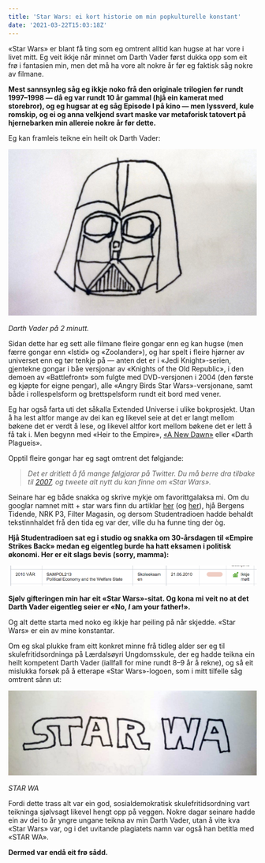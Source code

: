 ```yaml
---
title: 'Star Wars: ei kort historie om min popkulturelle konstant'
date: '2021-03-22T15:03:18Z'
---
```


«Star Wars» er blant få ting som eg omtrent alltid kan hugse at har vore i livet mitt. Eg veit ikkje når minnet om Darth Vader først dukka opp som eit frø i fantasien min, men det må ha vore alt nokre år før eg faktisk såg nokre av filmane.

**Mest sannsynleg såg eg ikkje noko frå den originale trilogien før rundt 1997–1998 — då eg var rundt 10 år gammal (hjå ein kamerat med storebror), og eg hugsar at eg såg Episode I på kino — men lyssverd, kule romskip, og ei og anna velkjend svart maske var metaforisk tatovert på hjernebarken min allereie nokre år før dette.**

Eg kan framleis teikne ein heilt ok Darth Vader:

![Darth Vader](darthvader-tegning.jpg)

*Darth Vader på 2 minutt.*

Sidan dette har eg sett alle filmane fleire gongar enn eg kan hugse (men færre gongar enn «Istid» og «Zoolander»), og har spelt i fleire hjørner av universet enn eg tør tenkje på — anten det er i «Jedi Knight»-serien, gjentekne gongar i båe versjonar av «Knights of the Old Republic», i den demoen av «Battlefront» som fulgte med DVD-versjonen i 2004 (den første eg kjøpte for eigne pengar), alle «Angry Birds Star Wars»-versjonane, samt både i rollespelsform og brettspelsform rundt eit bord med vener.

Eg har også farta uti det såkalla Extended Universe i ulike bokprosjekt. Utan å ha lest altfor mange av dei kan eg likevel seie at det er langt mellom bøkene det er verdt å lese, og likevel altfor kort mellom bøkene det er lett å få tak i. Men begynn med «Heir to the Empire», [«A New Dawn»](http://tanketom.com/litteratur/2015/i-ar-skulle-eg-lese-12-boker-dette-var-det-eg-synest-om-dei/) eller «Darth Plagueis».

Opptil fleire gongar har eg sagt omtrent det følgjande:

> _Det er dritlett å få mange følgjarar på Twitter. Du må berre dra tilbake til_ [_2007_](http://tanketom.com/internett/2014/eg-har-vore-pa-twitter-i-7-ar/)_, og tweete alt nytt du kan finne om «Star Wars»._

Seinare har eg både snakka og skrive mykje om favorittgalaksa mi. Om du googlar namnet mitt + star wars finn du artiklar [her](http://tanketom.com/film/2014/star-wars-day-nar-fankultur-er-sterkare-enn-filmtabber/) (og [her](http://tanketom.com/ymse/2014/starwarsjulepynt-fordi-du-fortener-det/)), hjå Bergens Tidende, NRK P3, Filter Magasin, og dersom Studentradioen hadde behaldt tekstinnhaldet frå den tida eg var der, ville du ha funne ting der òg.

**Hjå Studentradioen sat eg i studio og snakka om 30-årsdagen til «Empire Strikes Back» medan eg eigentleg burde ha hatt eksamen i politisk økonomi. Her er eit slags bevis (sorry, mamma):**

![SAMPOL213-eksamen](polok-eksamen.png)

**Sjølv gifteringen min har eit «Star Wars»-sitat. Og kona mi veit no at det Darth Vader eigentleg seier er «No, _I_ am your father!».**

Og alt dette starta med noko eg ikkje har peiling på når skjedde. «Star Wars» er ein av mine konstantar.

Om eg skal plukke fram eitt konkret minne frå tidleg alder ser eg til skulefritidsordninga på Lærdalsøyri Ungdomsskule, der eg hadde teikna ein heilt kompetent Darth Vader (iallfall for mine rundt 8–9 år å rekne), og så eit mislukka forsøk på å etterape «Star Wars»-logoen, som i mitt tilfelle såg omtrent sånn ut:

![Star Wa](star-wa.jpg)

*STAR WA*

Fordi dette trass alt var ein god, sosialdemokratisk skulefritidsordning vart teikninga sjølvsagt likevel hengt opp på veggen. Nokre dagar seinare hadde ein av dei to år yngre ungane teikna av min Darth Vader, utan å vite kva «Star Wars» var, og i det uvitande plagiatets namn var også han betitla med «STAR WA».

**Dermed var endå eit frø sådd.**